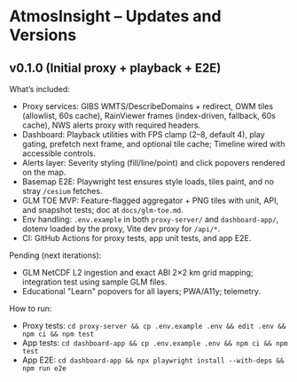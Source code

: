 # AtmosInsight – Updates and Versions

## v0.1.0 (Initial proxy + playback + E2E)

What’s included:
- Proxy services: GIBS WMTS/DescribeDomains + redirect, OWM tiles (allowlist, 60s cache), RainViewer frames (index-driven, fallback, 60s cache), NWS alerts proxy with required headers.
- Dashboard: Playback utilities with FPS clamp (2–8, default 4), play gating, prefetch next frame, and optional tile cache; Timeline wired with accessible controls.
- Alerts layer: Severity styling (fill/line/point) and click popovers rendered on the map.
- Basemap E2E: Playwright test ensures style loads, tiles paint, and no stray `/cesium` fetches.
- GLM TOE MVP: Feature-flagged aggregator + PNG tiles with unit, API, and snapshot tests; doc at `docs/glm-toe.md`.
- Env handling: `.env.example` in both `proxy-server/` and `dashboard-app/`, dotenv loaded by the proxy, Vite dev proxy for `/api/*`.
- CI: GitHub Actions for proxy tests, app unit tests, and app E2E.

Pending (next iterations):
- GLM NetCDF L2 ingestion and exact ABI 2×2 km grid mapping; integration test using sample GLM files.
- Educational "Learn" popovers for all layers; PWA/A11y; telemetry.

How to run:
- Proxy tests: `cd proxy-server && cp .env.example .env && edit .env && npm ci && npm test`
- App tests: `cd dashboard-app && cp .env.example .env && npm ci && npm test`
- App E2E: `cd dashboard-app && npx playwright install --with-deps && npm run e2e`
